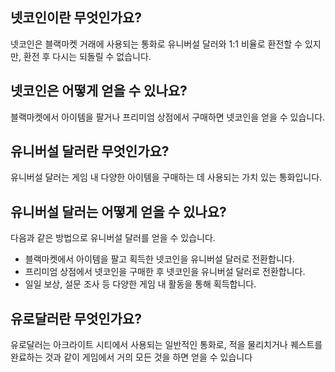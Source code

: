 ## 넷코인이란 무엇인가요?

넷코인은 블랙마켓 거래에 사용되는 통화로 유니버설 달러와 1:1 비율로 환전할 수 있지만, 환전 후 다시는 되돌릴 수 없습니다.

## 넷코인은 어떻게 얻을 수 있나요?

블랙마켓에서 아이템을 팔거나 프리미엄 상점에서 구매하면 넷코인을 얻을 수 있습니다.

## 유니버설 달러란 무엇인가요?

유니버설 달러는 게임 내 다양한 아이템을 구매하는 데 사용되는 가치 있는 통화입니다.

## 유니버설 달러는 어떻게 얻을 수 있나요?

다음과 같은 방법으로 유니버설 달러를 얻을 수 있습니다.

- 블랙마켓에서 아이템을 팔고 획득한 넷코인을 유니버설 달러로 전환합니다.
- 프리미엄 상점에서 넷코인을 구매한 후 넷코인을 유니버설 달러로 전환합니다.
- 일일 보상, 설문 조사 등 다양한 게임 내 활동을 통해 획득합니다.

## 유로달러란 무엇인가요?

유로달러는 아크라이트 시티에서 사용되는 일반적인 통화로, 적을 물리치거나 퀘스트를 완료하는 것과 같이 게임에서 거의 모든 것을 하면 얻을 수 있습니다
